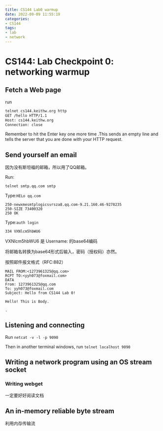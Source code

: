 ```yaml
---
title: CS144 Lab0 warmup
date: 2022-09-09 11:55:19
categories:
- CS144
tags: 
- lab 
- network
---
```


# CS144: Lab Checkpoint 0: networking warmup

## Fetch a Web page

run 

```bash
telnet cs144.keithw.org http
GET /hello HTTP/1.1
Host: cs144.keithw.org
Connection: close 

```

Remember to hit the Enter key one more time .This sends an empty line and tells the server that you are done with your HTTP request. 

<!-- more -->

## Send yourself an email

因为没有斯坦福的邮箱，所以用了QQ邮箱。

Run: 

```bash
telnet smtp.qq.com smtp
```

Type:`HELo qq.com`

```
250-newxmesmtplogicsvrsza8.qq.com-9.21.160.46-9278235
250-SIZE 73400320
250 OK
```

Type:`auth login`

```
334 VXNlcm5hbWU6
```

VXNlcm5hbWU6 是 Username:  的base64编码

将邮箱名转换为base64形式后输入，密码（授权码）亦然。

按照邮件报文格式（RFC:882）

```
MAIL FROM:<1273961325@qq.com>
RCPT TO:<yyh073@foxmail.com>
DATA
From: 1273961325@qq.com 
To: yyh073@foxmail.com 
Subject: Hello from CS144 Lab 0! 

Hello! This is Body.

.
```



##  Listening and connecting 

Run `netcat -v -l -p 9090 `

Then in another terminal windows, run `telnet localhost 9090`



##  Writing a network program using an OS stream socket 

###  Writing webget 

一定要好好阅读文档



##  An in-memory reliable byte stream 

利用内存传输流


